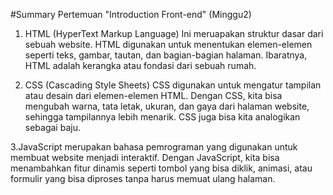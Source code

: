 #Summary Pertemuan "Introduction Front-end" (Minggu2)

1. HTML (HyperText Markup Language) Ini meruapakan struktur dasar dari sebuah website. HTML digunakan untuk menentukan elemen-elemen    seperti teks, gambar, tautan, dan bagian-bagian halaman. Ibaratnya, HTML adalah kerangka atau fondasi dari sebuah rumah.

2. CSS (Cascading Style Sheets) CSS digunakan untuk mengatur tampilan atau desain dari elemen-elemen HTML. Dengan CSS, kita bisa mengubah warna, tata    letak, ukuran, dan gaya dari halaman website, sehingga tampilannya lebih menarik. CSS juga bisa kita analogikan sebagai baju.

3.JavaScript merupakan bahasa pemrograman yang digunakan untuk membuat website menjadi interaktif. Dengan JavaScript, kita bisa menambahkan fitur dinamis seperti tombol yang bisa diklik, animasi, atau formulir yang bisa diproses tanpa harus memuat ulang halaman.